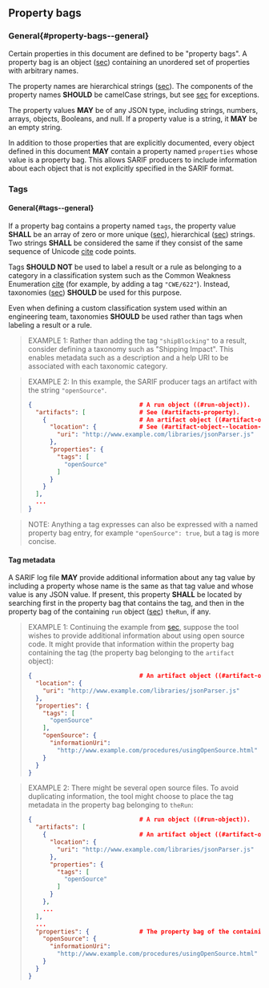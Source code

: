 ## Property bags

### General{#property-bags--general}

Certain properties in this document are defined to be "property bags". A property bag is an object ([sec](#object-properties)) containing an unordered set of properties with arbitrary names.

The property names are hierarchical strings ([sec](#hierarchical-strings)). The components of the property names **SHOULD** be camelCase strings, but see [sec](#normative-production-of-sarif-by-converters) for exceptions.

The property values **MAY** be of any JSON type, including strings, numbers, arrays, objects, Booleans, and null. If a property value is a string, it **MAY** be an empty string.

In addition to those properties that are explicitly documented, every object defined in this document **MAY** contain a property named `properties` whose value is a property bag. This allows SARIF producers to include information about each object that is not explicitly specified in the SARIF format.

### Tags

#### General{#tags--general}

If a property bag contains a property named `tags`, the property value **SHALL** be an array of zero or more unique ([sec](#array-properties-with-unique-values)), hierarchical ([sec](#hierarchical-strings)) strings. Two strings **SHALL** be considered the same if they consist of the same sequence of Unicode [cite](#UNICODE12) code points.

Tags **SHOULD NOT** be used to label a result or a rule as belonging to a category in a classification system such as the Common Weakness Enumeration [cite](#CWE) (for example, by adding a tag `"CWE/622"`). Instead, taxonomies ([sec](#taxonomies)) **SHOULD** be used for this purpose.

Even when defining a custom classification system used within an engineering team, taxonomies **SHOULD** be used rather than tags when labeling a result or a rule.

> EXAMPLE 1: Rather than adding the tag `"shipBlocking"` to a result, consider defining a taxonomy such as "Shipping Impact". This enables metadata such as a description and a help URI to be associated with each taxonomic category.

> EXAMPLE 2: In this example, the SARIF producer tags an artifact with the string `"openSource"`.
>
> ```json
> {                              # A run object ((#run-object)).
>   "artifacts": [               # See (#artifacts-property).
>     {                          # An artifact object ((#artifact-object)).
>       "location": {            # See (#artifact-object--location-property).
>         "uri": "http://www.example.com/libraries/jsonParser.js"
>       },
>       "properties": {
>         "tags": [
>           "openSource"
>         ]
>       }
>     }
>   ],
>   ...
> }
> ```

> NOTE: Anything a tag expresses can also be expressed with a named property bag entry, for example `"openSource": true`, but a tag is more concise.

#### Tag metadata

A SARIF log file **MAY** provide additional information about any tag value by including a property whose name is the same as that tag value and whose value is any JSON value. If present, this property **SHALL** be located by searching first in the property bag that contains the tag, and then in the property bag of the containing `run` object ([sec](#run-object)) `theRun`, if any.

> EXAMPLE 1: Continuing the example from [sec](#tags--general), suppose the tool wishes to provide additional information about using open source code. It might provide that information within the property bag containing the tag (the property bag belonging to the `artifact` object):
>
> ```json
> {                              # An artifact object ((#artifact-object)).
>   "location": {
>     "uri": "http://www.example.com/libraries/jsonParser.js"
>   },
>   "properties": {
>     "tags": [
>       "openSource"
>     ],
>     "openSource": {
>       "informationUri":
>         "http://www.example.com/procedures/usingOpenSource.html"
>     }
>   }
> }
> ```

> EXAMPLE 2: There might be several open source files. To avoid duplicating information, the tool might choose to place the tag metadata in the property bag belonging to `theRun`:
>
> ```json
> {                              # A run object ((#run-object)).
>   "artifacts": [
>     {                          # An artifact object ((#artifact-object)).
>       "location": {
>         "uri": "http://www.example.com/libraries/jsonParser.js"
>       },
>       "properties": {
>         "tags": [
>           "openSource"
>         ]
>       }
>     },
>     ...
>   ],
>   ...
>   "properties": {              # The property bag of the containing run.
>     "openSource": {
>       "informationUri":
>         "http://www.example.com/procedures/usingOpenSource.html"
>     }
>   }
> }
> ```
